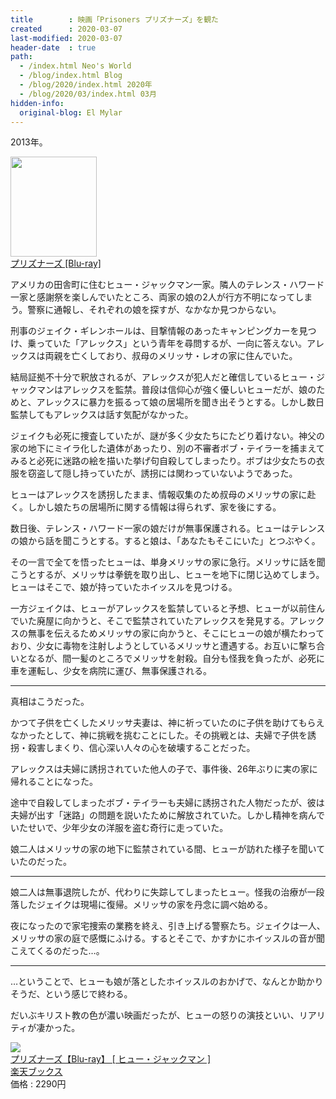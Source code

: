```yaml
---
title        : 映画「Prisoners プリズナーズ」を観た
created      : 2020-03-07
last-modified: 2020-03-07
header-date  : true
path:
  - /index.html Neo's World
  - /blog/index.html Blog
  - /blog/2020/index.html 2020年
  - /blog/2020/03/index.html 03月
hidden-info:
  original-blog: El Mylar
---
```


2013年。

<div class="ad-amazon">
  <div class="ad-amazon-image">
    <a href="https://www.amazon.co.jp/dp/B01H3KPS5G?tag=neos21-22&amp;linkCode=osi&amp;th=1&amp;psc=1">
      <img src="https://m.media-amazon.com/images/I/51U15NMVZ8L._SL160_.jpg" width="138" height="160">
    </a>
  </div>
  <div class="ad-amazon-info">
    <div class="ad-amazon-title">
      <a href="https://www.amazon.co.jp/dp/B01H3KPS5G?tag=neos21-22&amp;linkCode=osi&amp;th=1&amp;psc=1">プリズナーズ [Blu-ray]</a>
    </div>
  </div>
</div>

アメリカの田舎町に住むヒュー・ジャックマン一家。隣人のテレンス・ハワード一家と感謝祭を楽しんでいたところ、両家の娘の2人が行方不明になってしまう。警察に通報し、それぞれの娘を探すが、なかなか見つからない。

刑事のジェイク・ギレンホールは、目撃情報のあったキャンピングカーを見つけ、乗っていた「アレックス」という青年を尋問するが、一向に答えない。アレックスは両親を亡くしており、叔母のメリッサ・レオの家に住んでいた。

結局証拠不十分で釈放されるが、アレックスが犯人だと確信しているヒュー・ジャックマンはアレックスを監禁。普段は信仰心が強く優しいヒューだが、娘のためと、アレックスに暴力を振るって娘の居場所を聞き出そうとする。しかし数日監禁してもアレックスは話す気配がなかった。

ジェイクも必死に捜査していたが、謎が多く少女たちにたどり着けない。神父の家の地下にミイラ化した遺体があったり、別の不審者ボブ・テイラーを捕まえてみると必死に迷路の絵を描いた挙げ句自殺してしまったり。ボブは少女たちの衣服を窃盗して隠し持っていたが、誘拐には関わっていないようであった。

ヒューはアレックスを誘拐したまま、情報収集のため叔母のメリッサの家に赴く。しかし娘たちの居場所に関する情報は得られず、家を後にする。

数日後、テレンス・ハワード一家の娘だけが無事保護される。ヒューはテレンスの娘から話を聞こうとする。すると娘は、「あなたもそこにいた」とつぶやく。

その一言で全てを悟ったヒューは、単身メリッサの家に急行。メリッサに話を聞こうとするが、メリッサは拳銃を取り出し、ヒューを地下に閉じ込めてしまう。ヒューはそこで、娘が持っていたホイッスルを見つける。

一方ジェイクは、ヒューがアレックスを監禁していると予想、ヒューが以前住んでいた廃屋に向かうと、そこで監禁されていたアレックスを発見する。アレックスの無事を伝えるためメリッサの家に向かうと、そこにヒューの娘が横たわっており、少女に毒物を注射しようとしているメリッサと遭遇する。お互いに撃ち合いとなるが、間一髪のところでメリッサを射殺。自分も怪我を負ったが、必死に車を運転し、少女を病院に運び、無事保護される。

---

真相はこうだった。

かつて子供を亡くしたメリッサ夫妻は、神に祈っていたのに子供を助けてもらえなかったとして、神に挑戦を挑むことにした。その挑戦とは、夫婦で子供を誘拐・殺害しまくり、信心深い人々の心を破壊することだった。

アレックスは夫婦に誘拐されていた他人の子で、事件後、26年ぶりに実の家に帰れることになった。

途中で自殺してしまったボブ・テイラーも夫婦に誘拐された人物だったが、彼は夫婦が出す「迷路」の問題を説いたために解放されていた。しかし精神を病んでいたせいで、少年少女の洋服を盗む奇行に走っていた。

娘二人はメリッサの家の地下に監禁されている間、ヒューが訪れた様子を聞いていたのだった。

---

娘二人は無事退院したが、代わりに失踪してしまったヒュー。怪我の治療が一段落したジェイクは現場に復帰。メリッサの家を丹念に調べ始める。

夜になったので家宅捜索の業務を終え、引き上げる警察たち。ジェイクは一人、メリッサの家の庭で感慨にふける。するとそこで、かすかにホイッスルの音が聞こえてくるのだった…。

---

…ということで、ヒューも娘が落としたホイッスルのおかげで、なんとか助かりそうだ、という感じで終わる。

だいぶキリスト教の色が濃い映画だったが、ヒューの怒りの演技といい、リアリティが凄かった。

<div class="ad-rakuten">
  <div class="ad-rakuten-image">
    <a href="https://hb.afl.rakuten.co.jp/hgc/g00q0722.waxyc9ff.g00q0722.waxyd017/?pc=https%3A%2F%2Fitem.rakuten.co.jp%2Fbook%2F14295958%2F&amp;m=http%3A%2F%2Fm.rakuten.co.jp%2Fbook%2Fi%2F18070662%2F">
      <img src="https://thumbnail.image.rakuten.co.jp/@0_mall/book/cabinet/0999/4988013060999.jpg?_ex=128x128">
    </a>
  </div>
  <div class="ad-rakuten-info">
    <div class="ad-rakuten-title">
      <a href="https://hb.afl.rakuten.co.jp/hgc/g00q0722.waxyc9ff.g00q0722.waxyd017/?pc=https%3A%2F%2Fitem.rakuten.co.jp%2Fbook%2F14295958%2F&amp;m=http%3A%2F%2Fm.rakuten.co.jp%2Fbook%2Fi%2F18070662%2F">プリズナーズ【Blu-ray】 [ ヒュー・ジャックマン ]</a>
    </div>
    <div class="ad-rakuten-shop">
      <a href="https://hb.afl.rakuten.co.jp/hgc/g00q0722.waxyc9ff.g00q0722.waxyd017/?pc=https%3A%2F%2Fwww.rakuten.co.jp%2Fbook%2F&amp;m=http%3A%2F%2Fm.rakuten.co.jp%2Fbook%2F">楽天ブックス</a>
    </div>
    <div class="ad-rakuten-price">価格 : 2290円</div>
  </div>
</div>
